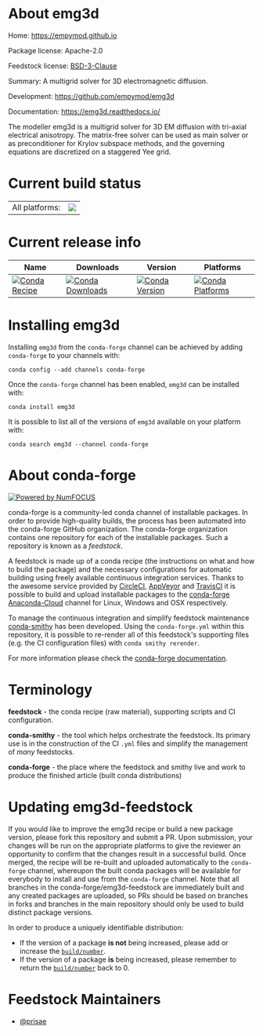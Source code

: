 About emg3d
===========

Home: https://empymod.github.io

Package license: Apache-2.0

Feedstock license: [BSD-3-Clause](https://github.com/conda-forge/emg3d-feedstock/blob/master/LICENSE.txt)

Summary: A multigrid solver for 3D electromagnetic diffusion.

Development: https://github.com/empymod/emg3d

Documentation: https://emg3d.readthedocs.io/

The modeller emg3d is a multigrid solver for 3D EM diffusion with tri-axial
electrical anisotropy. The matrix-free solver can be used as main solver or
as preconditioner for Krylov subspace methods, and the governing equations
are discretized on a staggered Yee grid.


Current build status
====================


<table><tr><td>All platforms:</td>
    <td>
      <a href="https://dev.azure.com/conda-forge/feedstock-builds/_build/latest?definitionId=8395&branchName=master">
        <img src="https://dev.azure.com/conda-forge/feedstock-builds/_apis/build/status/emg3d-feedstock?branchName=master">
      </a>
    </td>
  </tr>
</table>

Current release info
====================

| Name | Downloads | Version | Platforms |
| --- | --- | --- | --- |
| [![Conda Recipe](https://img.shields.io/badge/recipe-emg3d-green.svg)](https://anaconda.org/conda-forge/emg3d) | [![Conda Downloads](https://img.shields.io/conda/dn/conda-forge/emg3d.svg)](https://anaconda.org/conda-forge/emg3d) | [![Conda Version](https://img.shields.io/conda/vn/conda-forge/emg3d.svg)](https://anaconda.org/conda-forge/emg3d) | [![Conda Platforms](https://img.shields.io/conda/pn/conda-forge/emg3d.svg)](https://anaconda.org/conda-forge/emg3d) |

Installing emg3d
================

Installing `emg3d` from the `conda-forge` channel can be achieved by adding `conda-forge` to your channels with:

```
conda config --add channels conda-forge
```

Once the `conda-forge` channel has been enabled, `emg3d` can be installed with:

```
conda install emg3d
```

It is possible to list all of the versions of `emg3d` available on your platform with:

```
conda search emg3d --channel conda-forge
```


About conda-forge
=================

[![Powered by NumFOCUS](https://img.shields.io/badge/powered%20by-NumFOCUS-orange.svg?style=flat&colorA=E1523D&colorB=007D8A)](http://numfocus.org)

conda-forge is a community-led conda channel of installable packages.
In order to provide high-quality builds, the process has been automated into the
conda-forge GitHub organization. The conda-forge organization contains one repository
for each of the installable packages. Such a repository is known as a *feedstock*.

A feedstock is made up of a conda recipe (the instructions on what and how to build
the package) and the necessary configurations for automatic building using freely
available continuous integration services. Thanks to the awesome service provided by
[CircleCI](https://circleci.com/), [AppVeyor](https://www.appveyor.com/)
and [TravisCI](https://travis-ci.com/) it is possible to build and upload installable
packages to the [conda-forge](https://anaconda.org/conda-forge)
[Anaconda-Cloud](https://anaconda.org/) channel for Linux, Windows and OSX respectively.

To manage the continuous integration and simplify feedstock maintenance
[conda-smithy](https://github.com/conda-forge/conda-smithy) has been developed.
Using the ``conda-forge.yml`` within this repository, it is possible to re-render all of
this feedstock's supporting files (e.g. the CI configuration files) with ``conda smithy rerender``.

For more information please check the [conda-forge documentation](https://conda-forge.org/docs/).

Terminology
===========

**feedstock** - the conda recipe (raw material), supporting scripts and CI configuration.

**conda-smithy** - the tool which helps orchestrate the feedstock.
                   Its primary use is in the construction of the CI ``.yml`` files
                   and simplify the management of *many* feedstocks.

**conda-forge** - the place where the feedstock and smithy live and work to
                  produce the finished article (built conda distributions)


Updating emg3d-feedstock
========================

If you would like to improve the emg3d recipe or build a new
package version, please fork this repository and submit a PR. Upon submission,
your changes will be run on the appropriate platforms to give the reviewer an
opportunity to confirm that the changes result in a successful build. Once
merged, the recipe will be re-built and uploaded automatically to the
`conda-forge` channel, whereupon the built conda packages will be available for
everybody to install and use from the `conda-forge` channel.
Note that all branches in the conda-forge/emg3d-feedstock are
immediately built and any created packages are uploaded, so PRs should be based
on branches in forks and branches in the main repository should only be used to
build distinct package versions.

In order to produce a uniquely identifiable distribution:
 * If the version of a package **is not** being increased, please add or increase
   the [``build/number``](https://conda.io/docs/user-guide/tasks/build-packages/define-metadata.html#build-number-and-string).
 * If the version of a package **is** being increased, please remember to return
   the [``build/number``](https://conda.io/docs/user-guide/tasks/build-packages/define-metadata.html#build-number-and-string)
   back to 0.

Feedstock Maintainers
=====================

* [@prisae](https://github.com/prisae/)

